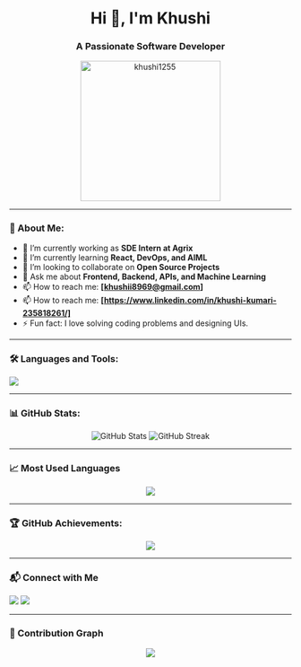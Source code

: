 <h1 align="center">Hi 👋, I'm Khushi</h1>
<h3 align="center">A Passionate Software Developer</h3>

<p align="center">
  <img src="https://static.vecteezy.com/system/resources/previews/028/597/534/large_2x/young-cartoon-female-avatar-student-character-wearing-eyeglasses-file-no-background-ai-generated-png.png?username=khushi1255&label=Profile%20views&color=0e75b6&style=flat" alt="khushi1255" width="250"/>
</p>


---

### 🚀 About Me:

- 🔭 I’m currently working as **SDE Intern at Agrix**
- 🌱 I’m currently learning **React, DevOps, and AIML**
- 👯 I’m looking to collaborate on **Open Source Projects**
- 💬 Ask me about **Frontend, Backend, APIs, and Machine Learning**
- 📫 How to reach me: **[khushii8969@gmail.com]**
- 📫 How to reach me: **[https://www.linkedin.com/in/khushi-kumari-235818261/]**
- ⚡ Fun fact: I love solving coding problems and designing UIs.

---

### 🛠️ Languages and Tools:
<p align="left">
  <img src="https://skillicons.dev/icons?i=html,css,js,ts,react,nodejs,ajax,express,python,c,cpp,mysql,mongodb,git,github,linux,postman&theme=dark" />
</p>

---

### 📊 GitHub Stats:
<p align="center">
  <img src="https://github-readme-stats.vercel.app/api?username=Khushi1255&show_icons=true&theme=radical" alt="GitHub Stats" />
  <img src="https://streak-stats.demolab.com?user=khushi1255&theme=radical" alt="GitHub Streak" />
</p>


---

### 📈 Most Used Languages
<p align="center">
  <img src="https://github-readme-stats.vercel.app/api/top-langs/?username=khushi1255&layout=compact&theme=radical" />
</p>

---

### 🏆 GitHub Achievements:
<p align="center">
  <img src="https://github-profile-trophy.vercel.app/?username=khushi1255&theme=onestar&column=8" />
</p>

---

### 📬 Connect with Me
<p align="left">
  <a href="khushii8969@gmail.com"><img src="https://img.shields.io/badge/Gmail-red?style=for-the-badge&logo=gmail&logoColor=white" /></a>
  <a href="https://www.linkedin.com/in/khushi-kumari-235818261/" target="blank"><img src="https://img.shields.io/badge/LinkedIn-blue?style=for-the-badge&logo=linkedin&logoColor=white" /></a>
</p>

---

### 📅 Contribution Graph
<p align="center">
  <img src="https://github-readme-activity-graph.vercel.app/graph?username=khushi1255&theme=github-compact" />
</p>
